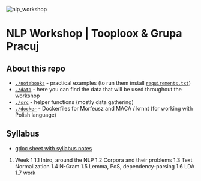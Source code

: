 ![nlp_workshop](https://scontent-waw1-1.xx.fbcdn.net/v/t1.0-9/30708383_1674919049257807_7620685005869547520_o.jpg?_nc_cat=0&oh=9ea695d57bf1d5c1ca7eff3d7a97cfa7&oe=5B6A25AF)

# NLP Workshop | Tooploox & Grupa Pracuj

## About this repo 

 - [`./notebooks`](./notebooks) - practical examples (to run them install [`requirements.txt`](requirements.txt))
 - [`./data`](./data) - here you can find the data that will be used throughout the workshop
 - [`./src`](./src) - helper functions (mostly data gathering)
 - [`./docker`](./docker) - Dockerfiles for Morfeusz and MACA / krnnt (for working with Polish language)

## Syllabus

 - [gdoc sheet with syllabus notes](https://drive.google.com/drive/folders/1vrmmGcYGsU9nud5Q5z9Go4beP6WohX4V?usp=sharing)

 1. Week 1
  1.1 Intro, around the NLP
  1.2 Corpora and their problems
  1.3 Text Normalization
  1.4 N-Gram
  1.5 Lemma, PoS, dependency-parsing
  1.6 LDA 
  1.7 work 
